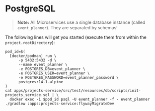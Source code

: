 # PostgreSQL

> **Note:** All Microservices use a single database instance (called `event_planner`). They are separated by schemas!

The following lines will get you started (execute them from within the `project.rootDirectory`):

```shell
pod_id=$(
  [docker/podman] run \
      -p 5432:5432 -d \
      --name event_planner \
      -e POSTGRES_DB=event_planner \
      -e POSTGRES_USER=event_planner \
      -e POSTGRES_PASSWORD=event_planner_password \
      postgres:14.1-alpine
)
cat apps/projects-service/src/test/resources/db/scripts/init-projects_service.sql | \
  docker exec -i $pod_id psql -U event_planner -f - event_planner
./gradlew :apps:projects-service:flywayMigrateDev
```
